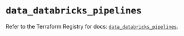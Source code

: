 # `data_databricks_pipelines`

Refer to the Terraform Registry for docs: [`data_databricks_pipelines`](https://registry.terraform.io/providers/databricks/databricks/1.94.0/docs/data-sources/pipelines).
